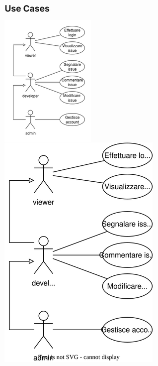 # Use Cases
![tua mamma](../diagrams/exports/UseCase_Diagram.png)
![tuo padre](../diagrams/exports/UseCase_Diagram.svg)